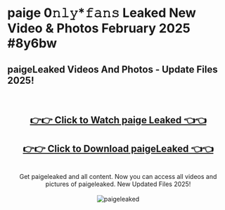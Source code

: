 # paige 0𝚗𝚕𝚢*𝚏𝚊𝚗𝚜 Leaked New Video & Photos February 2025 #8y6bw

<h2>paigeLeaked Videos And Photos - Update Files 2025!</h2>
<br>
<div align="center">
<h2><a href="https://mediaupload.pro?title=paige&ref=11F" rel="nofollow">👉👉 Click to Watch paige Leaked 👈👈</a></h2>
<h2><a href="https://mediaupload.pro?title=paige&ref=11F" rel="nofollow">👉👉 Click to Download paigeLeaked 👈👈</a></h2>
<br>
Get paigeleaked and all content. Now you can access all videos and pictures of paigeleaked. New Updated Files 2025!
<br>
<br>
<a href="https://mediaupload.pro?title=paige&ref=11F" rel="nofollow" data-target="animated-image.originalLink"><img src="https://i.ibb.co/Gkj2r4b/banner.png" alt="paigeleaked" style="max-width: 100%; display: inline-block;" data-target="animated-image.originalImage"></a>
</div>
<br>

